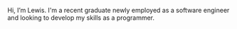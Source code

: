 Hi, I’m Lewis. I'm a recent graduate newly employed as a software engineer and looking to develop my skills as a programmer.

<!---
lewisglass/lewisglass is a ✨ special ✨ repository because its `README.md` (this file) appears on your GitHub profile.
You can click the Preview link to take a look at your changes.
--->
